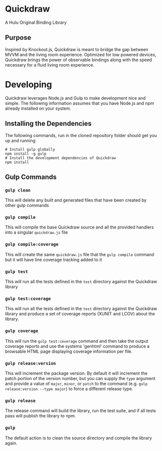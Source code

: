 # Quickdraw
A Hulu Original Binding Library

## Purpose
Inspired by Knockout.js, Quickdraw is meant to bridge the gap between MVVM and the living room experience. Optimized for low powered devices, Quickdraw brings the power of observable bindings along with the speed necessary for a fluid living room experience.

# Developing
Quickdraw leverages Node.js and Gulp to make development nice and simple. The following information assumes that you have Node.js and npm already installed on your system.

## Installing the Dependencies
The following commands, run in the cloned repository folder should get you up and running
```
# Install gulp globally
npm install -g gulp
# Install the development dependencies of Quickdraw
npm install
```
## Gulp Commands
### `gulp clean`
This will delete any built and generated files that have been created by other gulp commands

### `gulp compile`
This will compile the base Quickdraw source and all the provided handlers into a singular `quickdraw.js` file

### `gulp compile:coverage`
This will create the same `quickdraw.js` file that the `gulp compile` command but it will have line coverage tracking added to it

### `gulp test`
This will run all the tests defined in the `test` directory against the Quickdraw library

### `gulp test:coverage`
This will run all the tests defined in the `test` directory against the Quickdraw library and produce a set of coverage reports (XUNIT and LCOV) about the library.

### `gulp coverage`
This will run the `gulp test:coverage` command and then take the
output coverage reports and use the systems 'genhtml' command to
produce a browsable HTML page displaying coverage information per file.

### `gulp release:version`
This will increment the package version. By default it will increment the patch portion of the version number, but you can supply the `type` argument and provide a value of `major`, `minor`, or `patch` to the command (e.g. `gulp release:version --type major`) to force a different release type.

### `gulp release`
The release command will build the library, run the test suite, and if all tests pass will publish the library to npm.

### `gulp`
The default action is to clean the source directory and compile the library again.
